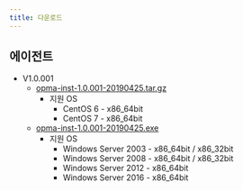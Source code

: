```yaml
---
title: 다운로드
---
```


## 에이전트

- V1.0.001
  - [opma-inst-1.0.001-20190425.tar.gz](opma-inst-1.0.001-20190425.tar.gz)
    - 지원 OS
      - CentOS 6 - x86_64bit
      - CentOS 7 - x86_64bit    
  - [opma-inst-1.0.001-20190425.exe](opma-inst-1.0.001-20190425.exe_)
    - 지원 OS
      - Windows Server 2003 - x86_64bit / x86_32bit
      - Windows Server 2008 - x86_64bit / x86_32bit
      - Windows Server 2012 - x86_64bit
      - Windows Server 2016 - x86_64bit
